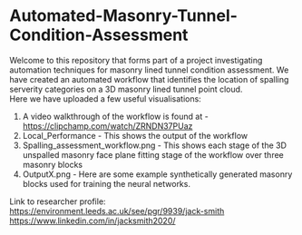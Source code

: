 # Automated-Masonry-Tunnel-Condition-Assessment
Welcome to this repository that forms part of a project investigating automation techniques for masonry lined tunnel condition assessment. We have created an automated workflow that identifies the location of spalling serverity categories on a 3D masonry lined tunnel point cloud.  
Here we have uploaded a few useful visualisations:
  1.  A video walkthrough of the workflow is found at - https://clipchamp.com/watch/ZRNDN37PUaz
  2.  Local_Performance - This shows the output of the workflow
  3.  Spalling_assessment_workflow.png - This shows each stage of the 3D unspalled masonry face plane fitting stage of the workflow over three masonry blocks
  4.  OutputX.png - Here are some example synthetically generated masonry blocks used for training the neural networks.

Link to researcher profile: https://environment.leeds.ac.uk/see/pgr/9939/jack-smith
                            https://www.linkedin.com/in/jacksmith2020/
